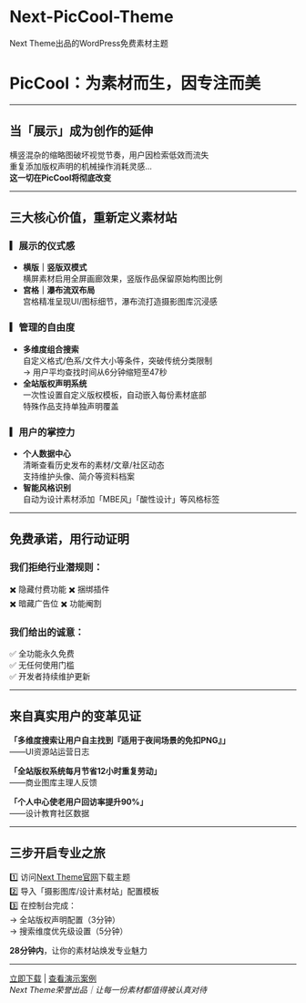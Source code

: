 # Next-PicCool-Theme
Next Theme出品的WordPress免费素材主题
# PicCool：为素材而生，因专注而美

---

## 当「展示」成为创作的延伸  
横竖混杂的缩略图破坏视觉节奏，用户因检索低效而流失  
重复添加版权声明的机械操作消耗灵感...  
**这一切在PicCool将彻底改变**

---

## 三大核心价值，重新定义素材站

### ▎展示的仪式感  
- ​**横版｜竖版双模式**  
  横屏素材启用全屏画廊效果，竖版作品保留原始构图比例  
- ​**宫格｜瀑布流双布局**  
  宫格精准呈现UI/图标细节，瀑布流打造摄影图库沉浸感  

### ▎管理的自由度  
- ​**多维度组合搜索**  
  自定义格式/色系/文件大小等条件，突破传统分类限制  
  → 用户平均查找时间从6分钟缩短至47秒  
- ​**全站版权声明系统**  
  一次性设置自定义版权模板，自动嵌入每份素材底部  
  特殊作品支持单独声明覆盖  

### ▎用户的掌控力  
- ​**个人数据中心**  
  清晰查看历史发布的素材/文章/社区动态  
  支持维护头像、简介等资料档案  
- ​**智能风格识别**  
  自动为设计素材添加「MBE风」「酸性设计」等风格标签  

---

## 免费承诺，用行动证明

### 我们拒绝行业潜规则：
✖️ 隐藏付费功能 ✖️ 捆绑插件  
✖️ 暗藏广告位 ✖️ 功能阉割  

### 我们给出的诚意：
✅ 全功能永久免费  
✅ 无任何使用门槛  
✅ 开发者持续维护更新  

---

## 来自真实用户的变革见证  
**​「多维度搜索让用户自主找到『适用于夜间场景的免扣PNG』」​**  
——UI资源站运营日志  

**​「全站版权系统每月节省12小时重复劳动」​**  
——商业图库主理人反馈  

**​「个人中心使老用户回访率提升90%」​**  
——设计教育社区数据  

---

## 三步开启专业之旅  
1️⃣ 访问[Next Theme官网](链接)下载主题  
2️⃣ 导入「摄影图库/设计素材站」配置模板  
3️⃣ 在控制台完成：  
   → 全站版权声明配置（3分钟）  
   → 搜索维度优先级设置（5分钟）  

**28分钟内**，让你的素材站焕发专业魅力  

---

[立即下载](官网链接) | [查看演示案例](案例链接)  
*Next Theme荣誉出品｜让每一份素材都值得被认真对待*  
